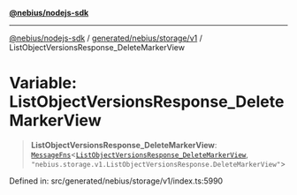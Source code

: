 [**@nebius/nodejs-sdk**](../../../../../README.md)

---

[@nebius/nodejs-sdk](../../../../../README.md) / [generated/nebius/storage/v1](../README.md) / ListObjectVersionsResponse_DeleteMarkerView

# Variable: ListObjectVersionsResponse_DeleteMarkerView

> **ListObjectVersionsResponse_DeleteMarkerView**: [`MessageFns`](../../../../../runtime/protos/core/interfaces/MessageFns.md)\<[`ListObjectVersionsResponse_DeleteMarkerView`](../interfaces/ListObjectVersionsResponse_DeleteMarkerView.md), `"nebius.storage.v1.ListObjectVersionsResponse.DeleteMarkerView"`\>

Defined in: src/generated/nebius/storage/v1/index.ts:5990
